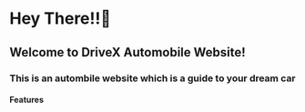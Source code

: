 <h1>Hey There!!🌝</h1>
<h2>Welcome to DriveX Automobile Website!</h2>
<h3>This is an autombile website which is a guide to your dream car</h3>

<h4>Features</h4>
